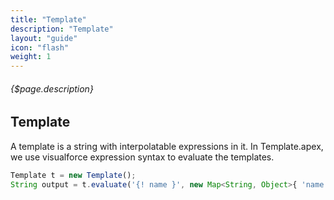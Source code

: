 ```yaml
---
title: "Template"
description: "Template"
layout: "guide"
icon: "flash"
weight: 1
---
```


###### {$page.description}

<article id="1">

## Template

A template is a string with interpolatable expressions in it. In Template.apex, we use
visualforce expression syntax to evaluate the templates.

```javascript
Template t = new Template();
String output = t.evaluate('{! name }', new Map<String, Object>{ 'name' => 'wilson' });
```

</article>
